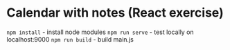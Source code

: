 # Calendar with notes (React exercise)
`npm install` - install node modules
`npm run serve` - test locally on localhost:9000
`npm run build` - build main.js